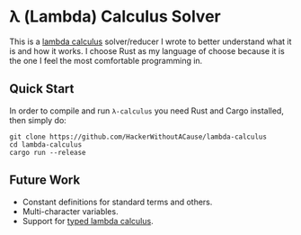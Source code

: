 # λ (Lambda) Calculus Solver

This is a [lambda calculus](https://en.wikipedia.org/wiki/Lambda_calculus)
solver/reducer I wrote to better understand what it is and how it works. I
choose Rust as my language of choose because it is the one I feel the most
comfortable programming in.

## Quick Start

In order to compile and run `λ-calculus` you need Rust and Cargo installed, then
simply do:

```
git clone https://github.com/HackerWithoutACause/lambda-calculus
cd lambda-calculus
cargo run --release
```

## Future Work

* Constant definitions for standard terms and others.
* Multi-character variables.
* Support for [typed lambda calculus](https://en.wikipedia.org/wiki/Typed_lambda_calculus).
